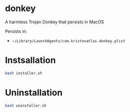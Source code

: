 # donkey
A harmless Trojan Donkey that persists in MacOS

Persists in:
  * `~/Library/LaunchAgents/com.kristovatlas.donkey.plist`

# Instsallation

```bash
bash installer.sh
```

# Uninstallation

```bash
bash uninstaller.sh
